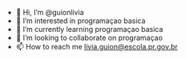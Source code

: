 - 👋 Hi, I’m @guionlivia
- 👀 I’m interested in programaçao basica
- 🌱 I’m currently learning programaçao basica
- 💞️ I’m looking to collaborate on programaçao 
- 📫 How to reach me livia.guion@escola.pr.gov.br

<!---
guionlivia/guionlivia is a ✨ special ✨ repository because its `README.md` (this file) appears on your GitHub profile.
You can click the Preview link to take a look at your changes.
--->
